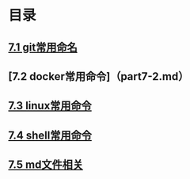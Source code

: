 # 目录
## [7.1 git常用命名](part7-1.md)
## [7.2 docker常用命令]（part7-2.md）
## [7.3 linux常用命令](part7-3.md)
## [7.4 shell常用命令](part7-4.md)
## [7.5 md文件相关](part7-5.md)




